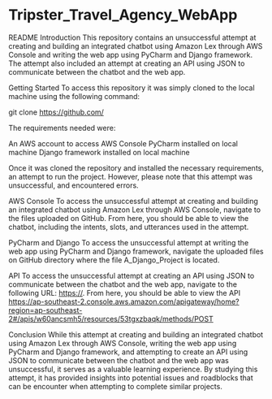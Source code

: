 # Tripster_Travel_Agency_WebApp
README
Introduction
This repository contains an unsuccessful attempt at creating and building an integrated chatbot using Amazon Lex through AWS Console and writing the web app using PyCharm and Django framework. The attempt also included an attempt at creating an API using JSON to communicate between the chatbot and the web app.

Getting Started
To access this repository it was simply cloned to the local machine using the following command:

git clone https://github.com/

The requirements needed were:

An AWS account to access AWS Console
PyCharm installed on local machine
Django framework installed on local machine

Once it was cloned the repository and installed the necessary requirements, an attempt to run the project. However, please note that this attempt was unsuccessful, and encountered errors.

AWS Console
To access the unsuccessful attempt at creating and building an integrated chatbot using Amazon Lex through AWS Console, navigate to the files uploaded on GitHub. From here, you should be able to view the chatbot, including the intents, slots, and utterances used in the attempt.

PyCharm and Django
To access the unsuccessful attempt at writing the web app using PyCharm and Django framework, navigate the uploaded files on GitHub directory where the file A_Django_Project is located. 

API
To access the unsuccessful attempt at creating an API using JSON to communicate between the chatbot and the web app, navigate to the following URL: [https://<your-api-gateway-url>](https://w60ancsmh5.execute-api.ap-southeast-2.amazonaws.com/Prod/). From here, you should be able to view the API https://ap-southeast-2.console.aws.amazon.com/apigateway/home?region=ap-southeast-2#/apis/w60ancsmh5/resources/53tgxzbaqk/methods/POST

Conclusion
While this attempt at creating and building an integrated chatbot using Amazon Lex through AWS Console, writing the web app using PyCharm and Django framework, and attempting to create an API using JSON to communicate between the chatbot and the web app was unsuccessful, it serves as a valuable learning experience. By studying this attempt, it has provided insights into potential issues and roadblocks that can be encounter when attempting to complete similar projects.
